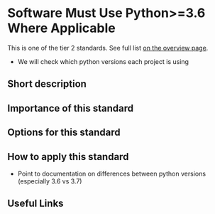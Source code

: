 # Software Must Use Python>=3.6 Where Applicable

This is one of the tier 2 standards. See full list [on the overview page](README.md).

- We will check which python versions each project is using

## Short description


## Importance of this standard


## Options for this standard


## How to apply this standard

- Point to documentation on differences between python versions (especially 3.6 vs 3.7)


## Useful Links
